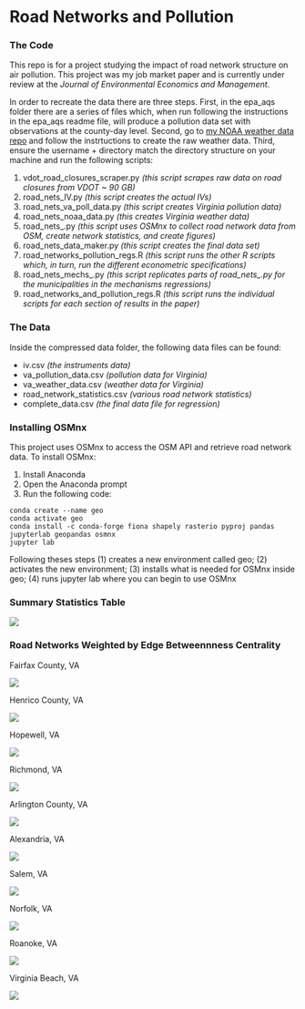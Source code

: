 # Road Networks and Pollution

### The Code

This repo is for a project studying the impact of road network structure on air pollution. This project was my job market paper and is currently under review at the *Journal of Environmental Economics and Management*.

In order to recreate the data there are three steps. First, in the epa_aqs folder there are a series of files which, when run following the instructions in the epa_aqs readme file, will produce a pollution data set with observations at the county-day level. Second, go to [my NOAA weather data repo](https://github.com/cat-astrophic/NOAA) and follow the instrtuctions to create the raw weather data. Third, ensure the username + directory match the directory structure on your machine and run the following scripts:

1. vdot_road_closures_scraper.py *(this script scrapes raw data on road closures from VDOT ~ 90 GB)*
2. road_nets_IV.py *(this script creates the actual IVs)*
3. road_nets_va_poll_data.py *(this script creates Virginia pollution data)*
4. road_nets_noaa_data.py *(this creates Virginia weather data)*
5. road_nets_.py *(this script uses OSMnx to collect road network data from OSM, create network statistics, and create figures)*
6. road_nets_data_maker.py *(this script creates the final data set)*
7. road_networks_pollution_regs.R *(this script runs the other R scripts which, in turn, run the different econometric specifications)*
8. road_nets_mechs_.py *(this script replicates parts of road_nets_.py for the municipalities in the mechanisms regressions)*
9. road_networks_and_pollution_regs.R *(this script runs the individual scripts for each section of results in the paper)*

### The Data

Inside the compressed data folder, the following data files can be found:

* iv.csv *(the instruments data)*
* va_pollution_data.csv *(pollution data for Virginia)*
* va_weather_data.csv *(weather data for Virginia)*
* road_network_statistics.csv *(various road network statistics)*
* complete_data.csv *(the final data file for regression)*

### Installing OSMnx

This project uses OSMnx to access the OSM API and retrieve road network data. To install OSMnx:

1. Install Anaconda
2. Open the Anaconda prompt
3. Run the following code:
```
conda create --name geo
conda activate geo
conda install -c conda-forge fiona shapely rasterio pyproj pandas jupyterlab geopandas osmnx
jupyter lab
```

Following theses steps (1) creates a new environment called geo; (2) activates the new environment; (3) installs what is needed for OSMnx inside geo; (4) runs jupyter lab where you can begin to use OSMnx

### Summary Statistics Table

![](images/summary_table.JPG)

### Road Networks Weighted by Edge Betweennness Centrality

Fairfax County, VA

![](images/Fairfax_County__edge_centrality.png)

Henrico County, VA

![](images/Henrico_County__edge_centrality.png)

Hopewell, VA

![](images/Hopewell__edge_centrality.png)

Richmond, VA

![](images/Richmond__edge_centrality.png)

Arlington County, VA

![](images/Arlington_County__edge_centrality.png)

Alexandria, VA

![](images/Alexandria__edge_centrality.png)

Salem, VA

![](images/Salem__edge_centrality.png)

Norfolk, VA

![](images/Norfolk__edge_centrality.png)

Roanoke, VA

![](images/Roanoke__edge_centrality.png)

Virginia Beach, VA

![](images/Virginia_Beach__edge_centrality.png)
